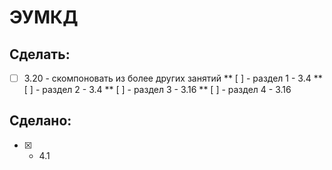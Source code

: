 # ЭУМКД
## Сделать:
* [ ] 3.20 - скомпоновать из более других занятий
** [ ] - раздел 1 - 3.4
** [ ] - раздел 2 - 3.4
** [ ] - раздел 3 - 3.16
** [ ] - раздел 4 - 3.16

## Сделано:
* [x] - 4.1
